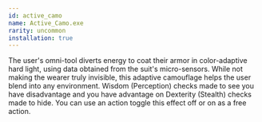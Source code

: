```yaml
---
id: active_camo
name: Active_Camo.exe
rarity: uncommon
installation: true
---
```

The user's omni-tool diverts energy to coat their armor in color-adaptive hard light, using
data obtained from the suit's micro-sensors. While not making the wearer truly invisible, this adaptive camouflage helps
the user blend into any environment. Wisdom (Perception) checks made to see you have disadvantage and you have
advantage on Dexterity (Stealth) checks made to hide. You can use an action toggle this effect off or on as a free action.
